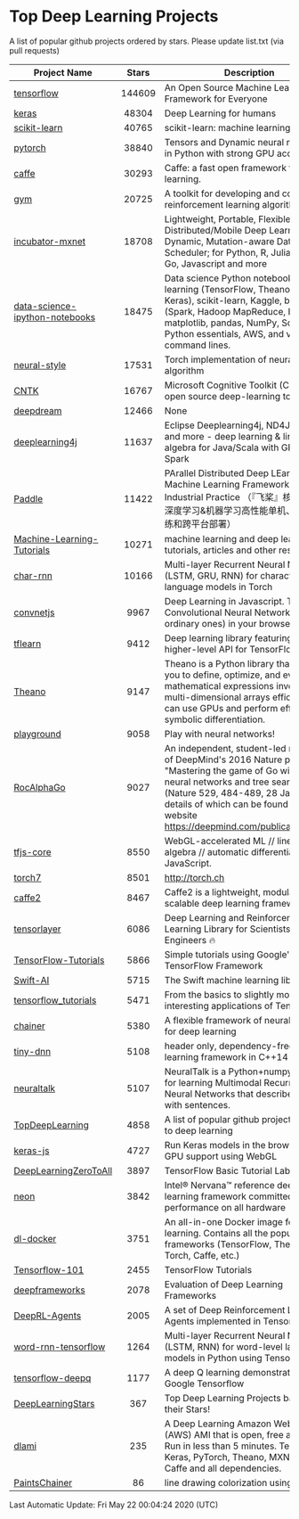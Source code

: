 # Top Deep Learning Projects
A list of popular github projects ordered by stars.
Please update list.txt (via pull requests)

|Project Name| Stars | Description |
| ---------- |:-----:| ----------- |
| [tensorflow](https://github.com/tensorflow/tensorflow) | 144609 | An Open Source Machine Learning Framework for Everyone |
| [keras](https://github.com/keras-team/keras) | 48304 | Deep Learning for humans |
| [scikit-learn](https://github.com/scikit-learn/scikit-learn) | 40765 | scikit-learn: machine learning in Python |
| [pytorch](https://github.com/pytorch/pytorch) | 38840 | Tensors and Dynamic neural networks in Python with strong GPU acceleration |
| [caffe](https://github.com/BVLC/caffe) | 30293 | Caffe: a fast open framework for deep learning. |
| [gym](https://github.com/openai/gym) | 20725 | A toolkit for developing and comparing reinforcement learning algorithms. |
| [incubator-mxnet](https://github.com/apache/incubator-mxnet) | 18708 | Lightweight, Portable, Flexible Distributed/Mobile Deep Learning with Dynamic, Mutation-aware Dataflow Dep Scheduler; for Python, R, Julia, Scala, Go, Javascript and more |
| [data-science-ipython-notebooks](https://github.com/donnemartin/data-science-ipython-notebooks) | 18475 | Data science Python notebooks: Deep learning (TensorFlow, Theano, Caffe, Keras), scikit-learn, Kaggle, big data (Spark, Hadoop MapReduce, HDFS), matplotlib, pandas, NumPy, SciPy, Python essentials, AWS, and various command lines. |
| [neural-style](https://github.com/jcjohnson/neural-style) | 17531 | Torch implementation of neural style algorithm |
| [CNTK](https://github.com/microsoft/CNTK) | 16767 | Microsoft Cognitive Toolkit (CNTK), an open source deep-learning toolkit |
| [deepdream](https://github.com/google/deepdream) | 12466 | None |
| [deeplearning4j](https://github.com/eclipse/deeplearning4j) | 11637 | Eclipse Deeplearning4j, ND4J, DataVec and more - deep learning & linear algebra for Java/Scala with GPUs + Spark |
| [Paddle](https://github.com/PaddlePaddle/Paddle) | 11422 | PArallel Distributed Deep LEarning: Machine Learning Framework from Industrial Practice （『飞桨』核心框架，深度学习&机器学习高性能单机、分布式训练和跨平台部署） |
| [Machine-Learning-Tutorials](https://github.com/ujjwalkarn/Machine-Learning-Tutorials) | 10271 | machine learning and deep learning tutorials, articles and other resources  |
| [char-rnn](https://github.com/karpathy/char-rnn) | 10166 | Multi-layer Recurrent Neural Networks (LSTM, GRU, RNN) for character-level language models in Torch |
| [convnetjs](https://github.com/karpathy/convnetjs) | 9967 | Deep Learning in Javascript. Train Convolutional Neural Networks (or ordinary ones) in your browser. |
| [tflearn](https://github.com/tflearn/tflearn) | 9412 | Deep learning library featuring a higher-level API for TensorFlow. |
| [Theano](https://github.com/Theano/Theano) | 9147 | Theano is a Python library that allows you to define, optimize, and evaluate mathematical expressions involving multi-dimensional arrays efficiently. It can use GPUs and perform efficient symbolic differentiation. |
| [playground](https://github.com/tensorflow/playground) | 9058 | Play with neural networks! |
| [RocAlphaGo](https://github.com/Rochester-NRT/RocAlphaGo) | 9027 | An independent, student-led replication of DeepMind's 2016 Nature publication, "Mastering the game of Go with deep neural networks and tree search" (Nature 529, 484-489, 28 Jan 2016), details of which can be found on their website https://deepmind.com/publications.html. |
| [tfjs-core](https://github.com/tensorflow/tfjs-core) | 8550 | WebGL-accelerated ML // linear algebra // automatic differentiation for JavaScript. |
| [torch7](https://github.com/torch/torch7) | 8501 | http://torch.ch |
| [caffe2](https://github.com/facebookarchive/caffe2) | 8467 | Caffe2 is a lightweight, modular, and scalable deep learning framework. |
| [tensorlayer](https://github.com/tensorlayer/tensorlayer) | 6086 | Deep Learning and Reinforcement Learning Library for Scientists and Engineers 🔥 |
| [TensorFlow-Tutorials](https://github.com/nlintz/TensorFlow-Tutorials) | 5866 | Simple tutorials using Google's TensorFlow Framework |
| [Swift-AI](https://github.com/Swift-AI/Swift-AI) | 5715 | The Swift machine learning library. |
| [tensorflow_tutorials](https://github.com/pkmital/tensorflow_tutorials) | 5471 | From the basics to slightly more interesting applications of Tensorflow |
| [chainer](https://github.com/chainer/chainer) | 5380 | A flexible framework of neural networks for deep learning |
| [tiny-dnn](https://github.com/tiny-dnn/tiny-dnn) | 5108 | header only, dependency-free deep learning framework in C++14 |
| [neuraltalk](https://github.com/karpathy/neuraltalk) | 5107 | NeuralTalk is a Python+numpy project for learning Multimodal Recurrent Neural Networks that describe images with sentences. |
| [TopDeepLearning](https://github.com/aymericdamien/TopDeepLearning) | 4858 | A list of popular github projects related to deep learning |
| [keras-js](https://github.com/transcranial/keras-js) | 4727 | Run Keras models in the browser, with GPU support using WebGL |
| [DeepLearningZeroToAll](https://github.com/hunkim/DeepLearningZeroToAll) | 3897 | TensorFlow Basic Tutorial Labs |
| [neon](https://github.com/NervanaSystems/neon) | 3842 | Intel® Nervana™ reference deep learning framework committed to best performance on all hardware |
| [dl-docker](https://github.com/floydhub/dl-docker) | 3751 | An all-in-one Docker image for deep learning. Contains all the popular DL frameworks (TensorFlow, Theano, Torch, Caffe, etc.) |
| [Tensorflow-101](https://github.com/sjchoi86/Tensorflow-101) | 2455 | TensorFlow Tutorials |
| [deepframeworks](https://github.com/zer0n/deepframeworks) | 2078 | Evaluation of Deep Learning Frameworks |
| [DeepRL-Agents](https://github.com/awjuliani/DeepRL-Agents) | 2005 | A set of Deep Reinforcement Learning Agents implemented in Tensorflow. |
| [word-rnn-tensorflow](https://github.com/hunkim/word-rnn-tensorflow) | 1264 | Multi-layer Recurrent Neural Networks (LSTM, RNN) for word-level language models in Python using TensorFlow. |
| [tensorflow-deepq](https://github.com/siemanko/tensorflow-deepq) | 1177 | A deep Q learning demonstration using Google Tensorflow |
| [DeepLearningStars](https://github.com/hunkim/DeepLearningStars) | 367 | Top Deep Learning Projects based on their Stars! |
| [dlami](https://github.com/ritchieng/dlami) | 235 | A Deep Learning Amazon Web Service (AWS) AMI that is open, free and works. Run in less than 5 minutes. TensorFlow, Keras, PyTorch, Theano, MXNet, CNTK, Caffe and all dependencies. |
| [PaintsChainer](https://github.com/taizan/PaintsChainer) | 86 | line drawing colorization using chainer |

Last Automatic Update: Fri May 22 00:04:24 2020 (UTC)
